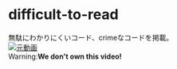 # difficult-to-read
無駄にわかりにくいコード、crimeなコードを掲載。  
[![元動画](http://img.youtube.com/vi/mSUNnCwj1WY/0.jpg)](https://www.youtube.com/watch?v=mSUNnCwj1WY)  
Warning:**We don't own this video!**
